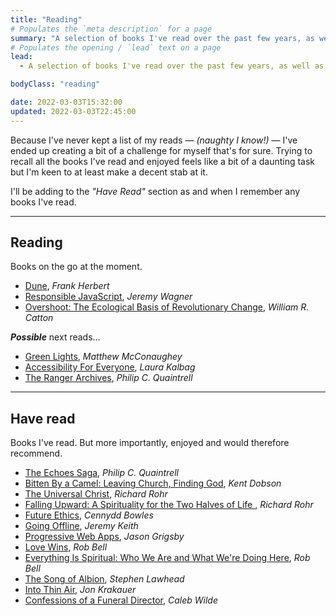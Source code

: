 ```yaml
---
title: "Reading"
# Populates the `meta description` for a page
summary: "A selection of books I've read over the past few years, as well as some books I've currently got on the go."
# Populates the opening / `lead` text on a page
lead:
  - A selection of books I've read over the past few years, as well as some books I've currently got on the go.

bodyClass: "reading"

date: 2022-03-03T15:32:00
updated: 2022-03-03T22:45:00
---
```


Because I've never kept a list of my reads &mdash; *(naughty I know!)* &mdash; I've ended up creating a bit of a challenge for myself that's for sure. Trying to recall all the books I've read and enjoyed feels like a bit of a daunting task but I'm keen to at least make a decent stab at it.

I'll be adding to the *"Have Read"* section as and when I remember any books I've read.

---

## Reading

Books on the go at the moment.

* [Dune](https://www.goodreads.com/book/show/44767458-dune), *Frank Herbert*
* [Responsible JavaScript](https://abookapart.com/products/responsible-javascript), *Jeremy Wagner*
* [Overshoot: The Ecological Basis of Revolutionary Change](https://www.goodreads.com/en/book/show/319810.Overshoot), *William R. Catton*

***Possible*** next reads&hellip;

* [Green Lights](https://greenlights.com/), *Matthew McConaughey*
* [Accessibility For Everyone](https://abookapart.com/products/accessibility-for-everyone), *Laura Kalbag*
* [The Ranger Archives](https://www.philipcquaintrell.com/books), *Philip C. Quaintrell*

---

## Have read

Books I've read. But more importantly, enjoyed and would therefore recommend.

* [The Echoes Saga](https://www.philipcquaintrell.com/books), *Philip C. Quaintrell*
* [Bitten By a Camel: Leaving Church, Finding God](https://www.goodreads.com/en/book/show/34763102-bitten-by-a-camel), *Kent Dobson*
* [The Universal Christ](https://universalchrist.cac.org/), *Richard Rohr*
* [Falling Upward: A Spirituality for the Two Halves of Life ](https://www.goodreads.com/en/book/show/9963483-falling-upward), *Richard Rohr*
* [Future Ethics](https://nownext.studio/future-ethics), *Cennydd Bowles*
* [Going Offline](https://abookapart.com/products/going-offline), *Jeremy Keith*
* [Progressive Web Apps](https://abookapart.com/products/progressive-web-apps), *Jason Grigsby*
* [Love Wins](https://robbell.com/book/love-wins/), *Rob Bell*
* [Everything Is Spiritual: Who We Are and What We're Doing Here](https://robbell.com/book/everything-is-spiritual/), *Rob Bell*
* [The Song of Albion](https://www.stephenlawhead.com/the-song-of-albion), *Stephen Lawhead*
* [Into Thin Air](https://www.jonkrakauer.com/books/into-thin-air-tr), *Jon Krakauer*
* [Confessions of a Funeral Director](https://www.calebwilde.com/book/), *Caleb Wilde*

